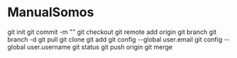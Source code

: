 # ManualSomos

git init
git commit -m ""
git checkout
git remote add origin <name>
git branch
git branch -d <branch>
git pull
git clone
git add
git config --global user.email
git config --global user.username
git status
git push origin <master>
git merge <branch>
